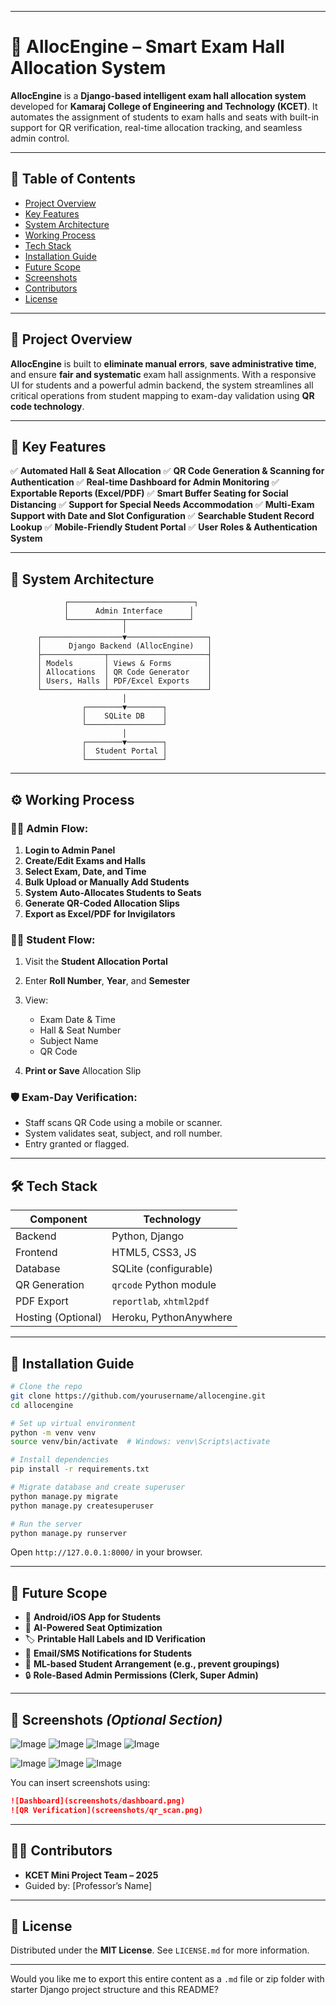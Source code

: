 

---

# 🧠 **AllocEngine** – Smart Exam Hall Allocation System

**AllocEngine** is a **Django-based intelligent exam hall allocation system** developed for **Kamaraj College of Engineering and Technology (KCET)**. It automates the assignment of students to exam halls and seats with built-in support for QR verification, real-time allocation tracking, and seamless admin control.

---

## 📌 Table of Contents

* [Project Overview](#project-overview)
* [Key Features](#key-features)
* [System Architecture](#system-architecture)
* [Working Process](#working-process)
* [Tech Stack](#tech-stack)
* [Installation Guide](#installation-guide)
* [Future Scope](#future-scope)
* [Screenshots](#screenshots)
* [Contributors](#contributors)
* [License](#license)

---

## 🚀 Project Overview

**AllocEngine** is built to **eliminate manual errors**, **save administrative time**, and ensure **fair and systematic** exam hall assignments. With a responsive UI for students and a powerful admin backend, the system streamlines all critical operations from student mapping to exam-day validation using **QR code technology**.

---

## 🌟 Key Features

✅ **Automated Hall & Seat Allocation**
✅ **QR Code Generation & Scanning for Authentication**
✅ **Real-time Dashboard for Admin Monitoring**
✅ **Exportable Reports (Excel/PDF)**
✅ **Smart Buffer Seating for Social Distancing**
✅ **Support for Special Needs Accommodation**
✅ **Multi-Exam Support with Date and Slot Configuration**
✅ **Searchable Student Record Lookup**
✅ **Mobile-Friendly Student Portal**
✅ **User Roles & Authentication System**

---

## 🧱 System Architecture

```
            ┌────────────────────────────┐
            │      Admin Interface      │
            └────────────┬──────────────┘
                         │
      ┌──────────────────▼──────────────────┐
      │      Django Backend (AllocEngine)   │
      ├──────────────┬──────────────────────┤
      │ Models       │ Views & Forms        │
      │ Allocations  │ QR Code Generator    │
      │ Users, Halls │ PDF/Excel Exports    │
      └──────────────┴──────────────────────┘
                         │
                ┌────────▼────────┐
                │    SQLite DB    │
                └─────────────────┘
                         │
                ┌────────▼────────┐
                │  Student Portal │
                └─────────────────┘
```

---

## ⚙️ Working Process

### 🧑‍💼 Admin Flow:

1. **Login to Admin Panel**
2. **Create/Edit Exams and Halls**
3. **Select Exam, Date, and Time**
4. **Bulk Upload or Manually Add Students**
5. **System Auto-Allocates Students to Seats**
6. **Generate QR-Coded Allocation Slips**
7. **Export as Excel/PDF for Invigilators**

### 👨‍🎓 Student Flow:

1. Visit the **Student Allocation Portal**
2. Enter **Roll Number**, **Year**, and **Semester**
3. View:

   * Exam Date & Time
   * Hall & Seat Number
   * Subject Name
   * QR Code
4. **Print or Save** Allocation Slip

### 🛡️ Exam-Day Verification:

* Staff scans QR Code using a mobile or scanner.
* System validates seat, subject, and roll number.
* Entry granted or flagged.

---

## 🛠️ Tech Stack

| Component          | Technology               |
| ------------------ | ------------------------ |
| Backend            | Python, Django           |
| Frontend           | HTML5, CSS3, JS          |
| Database           | SQLite (configurable)    |
| QR Generation      | `qrcode` Python module   |
| PDF Export         | `reportlab`, `xhtml2pdf` |
| Hosting (Optional) | Heroku, PythonAnywhere   |

---

## 🧪 Installation Guide

```bash
# Clone the repo
git clone https://github.com/yourusername/allocengine.git
cd allocengine

# Set up virtual environment
python -m venv venv
source venv/bin/activate  # Windows: venv\Scripts\activate

# Install dependencies
pip install -r requirements.txt

# Migrate database and create superuser
python manage.py migrate
python manage.py createsuperuser

# Run the server
python manage.py runserver
```

Open `http://127.0.0.1:8000/` in your browser.

---

## 🔮 Future Scope

* 📱 **Android/iOS App for Students**
* 🧾 **AI-Powered Seat Optimization**
* 🏷️ **Printable Hall Labels and ID Verification**
* 💬 **Email/SMS Notifications for Students**
* 🧠 **ML-based Student Arrangement (e.g., prevent groupings)**
* 🔒 **Role-Based Admin Permissions (Clerk, Super Admin)**

---

## 📸 Screenshots *(Optional Section)*
![Image](https://github.com/user-attachments/assets/e26ecfee-8c14-46e8-a460-9268341548ab)
![Image](https://github.com/user-attachments/assets/d0285fff-99a3-44d8-9c5b-226844676804)
![Image](https://github.com/user-attachments/assets/6998b0cd-1185-4500-b5bd-ac6f266f5e91)
![Image](https://github.com/user-attachments/assets/1c780482-db08-4c12-82f3-c607f6bd6765)
<!-- Failed to upload "projecy.mp4" -->
![Image](https://github.com/user-attachments/assets/613786b8-2c26-42a7-8f66-b2694fffddb6)
![Image](https://github.com/user-attachments/assets/7e158486-ff80-4286-b47e-101e986d13da)
![Image](https://github.com/user-attachments/assets/07a170cb-e764-40bb-a664-621554a20407)

You can insert screenshots using:

```markdown
![Dashboard](screenshots/dashboard.png)
![QR Verification](screenshots/qr_scan.png)
```

---

## 👨‍💻 Contributors

* **KCET Mini Project Team – 2025**
* Guided by: \[Professor’s Name]

---

## 📄 License

Distributed under the **MIT License**. See `LICENSE.md` for more information.

---

Would you like me to export this entire content as a `.md` file or zip folder with starter Django project structure and this README?
